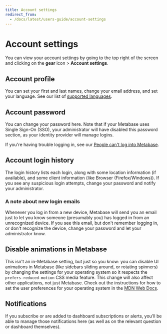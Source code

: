 ```yaml
---
title: Account settings
redirect_from:
  - /docs/latest/users-guide/account-settings
---
```


# Account settings

You can view your account settings by going to the top right of the screen and clicking on the **gear** icon > **Account settings**.

## Account profile

You can set your first and last names, change your email address, and set your language. See our list of [supported languages](../configuring-metabase/localization.md).

## Account password

You can change your password here. Note that if your Metabase uses Single Sign-On (SSO), your administrator will have disabled this password section, as your identity provider will manage logins.

If you're having trouble logging in, see our [People can't log into Metabase](../troubleshooting-guide/cant-log-in.md).

## Account login history

The login history lists each login, along with some location information (if available), and some client information (like Browser (Firefox/Windows)).
If you see any suspicious login attempts, change your password and notify your administrator.

### A note about new login emails

Whenever you log in from a new device, Metabase will send you an email just to let you know someone (presumably you) has logged in from an unrecognized device. If you see this email, but don't remember logging in, or don't recognize the device, change your password and let your administrator know.

## Disable animations in Metabase

This isn't an in-Metabase setting, but just so you know: you can disable UI animations in Metabase (like sidebars sliding around, or rotating spinners) by changing the settings for your operating system so it respects the `prefers-reduced-motion` CSS media feature. This change will also affect other applications, not just Metabase. Check out the instructions for how to set the user preferences for your operating system in the [MDN Web Docs](https://developer.mozilla.org/en-US/docs/Web/CSS/@media/prefers-reduced-motion#user_preferences).

## Notifications

If you subscribe or are added to dashboard subscriptions or alerts, you’ll be able to manage those notifications here (as well as on the relevant question or dashboard themselves).
